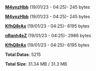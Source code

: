 [**M4ynzHbb**](/data/M4ynzHbb.txt) (19/01/23 - 04:25)- 245 bytes

[**M4ynzHbb**](/data/M4ynzHbb.txt) (19/01/23 - 04:25)- 245 bytes

[**KfhQ8rAx**](/data/KfhQ8rAx.txt) (19/01/23 - 04:25)- 6195 bytes

[**nRanh4eZ**](/data/nRanh4eZ.txt) (19/01/23 - 04:25)- 2986 bytes

[**KfhQ8rAx**](/data/KfhQ8rAx.txt) (19/01/23 - 04:25)- 6195 bytes

**Total Datas**: 5215

**Total Size**: 31.34 MB / 31.3 MB